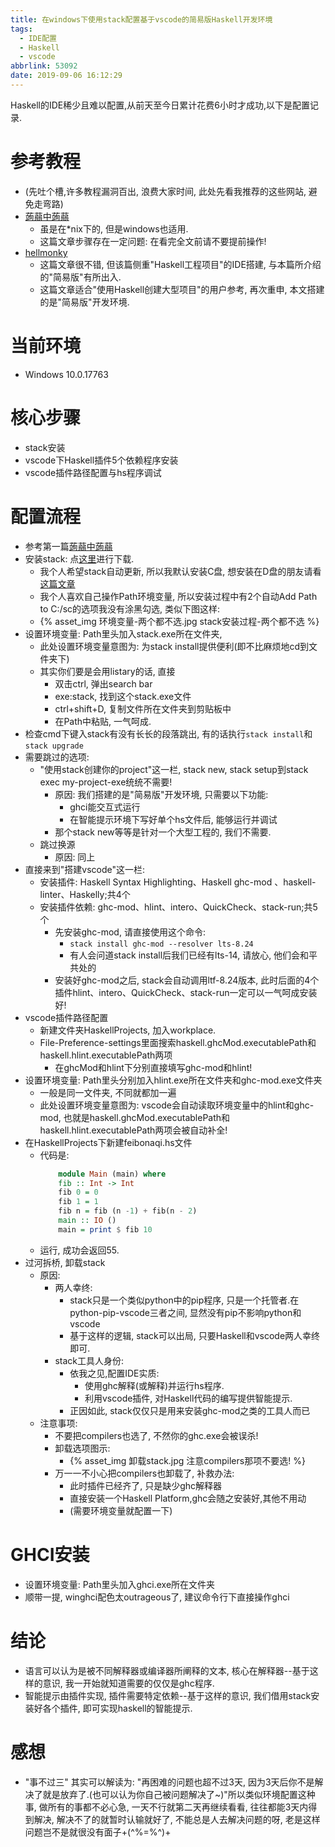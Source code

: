 ```yaml
---
title: 在windows下使用stack配置基于vscode的简易版Haskell开发环境
tags:
  - IDE配置
  - Haskell
  - vscode
abbrlink: 53092
date: 2019-09-06 16:12:29
---
```

Haskell的IDE稀少且难以配置,从前天至今日累计花费6小时才成功,以下是配置记录. 

# 参考教程
- (先吐个槽,许多教程漏洞百出, 浪费大家时间, 此处先看我推荐的这些网站, 避免走弯路)
- [蒟蒻中蒟蒻](`https://web.archive.org/web/20210512031502/https://segmentfault.com/a/1190000018257284`)
    - 虽是在*nix下的, 但是windows也适用.
    - 这篇文章步骤存在一定问题: 在看完全文前请不要提前操作!
- [hellmonky](`https://web.archive.org/web/20210512031612/https://github.com/hellmonky/note/blob/master/%E8%AF%AD%E8%A8%80%E5%AD%A6%E4%B9%A0%E8%AE%B0%E5%BD%95/%E5%85%B3%E4%BA%8Evscode%E6%90%AD%E5%BB%BAh%E7%8E%AF%E5%A2%83%E7%9A%84%E8%BF%87%E7%A8%8B.md`)
    - 这篇文章很不错, 但该篇侧重"Haskell工程项目"的IDE搭建, 与本篇所介绍的"简易版"有所出入.
    - 这篇文章适合"使用Haskell创建大型项目"的用户参考, 再次重申, 本文搭建的是"简易版"开发环境.

# 当前环境
- Windows 10.0.17763

# 核心步骤
- stack安装
- vscode下Haskell插件5个依赖程序安装
- vscode插件路径配置与hs程序调试

# 配置流程
- 参考第一篇[蒟蒻中蒟蒻](`https://web.archive.org/web/20210512031502/https://segmentfault.com/a/1190000018257284`)
- 安装stack: 点[这里](`https://web.archive.org/web/20220605132743/https://docs.haskellstack.org/en/stable/install_and_upgrade/`)进行下载.
    - 我个人希望stack自动更新, 所以我默认安装C盘, 想安装在D盘的朋友请看[这篇文章](`https://web.archive.org/web/20210512031720/https://notes.shinemic.cn/setting-up-haskell-stack-development-environment/`)
    - 我个人喜欢自己操作Path环境变量, 所以安装过程中有2个自动Add Path to C:/sc的选项我没有涂黑勾选, 类似下图这样:
    - {% asset_img 环境变量-两个都不选.jpg stack安装过程-两个都不选 %}
- 设置环境变量: Path里头加入stack.exe所在文件夹, 
    - 此处设置环境变量意图为: 为stack install提供便利(即不比麻烦地cd到文件夹下)
    - 其实你们要是会用listary的话, 直接
        - 双击ctrl, 弹出search bar
        - exe:stack, 找到这个stack.exe文件
        - ctrl+shift+D, 复制文件所在文件夹到剪贴板中
        - 在Path中粘贴, 一气呵成.
- 检查cmd下键入stack有没有长长的段落跳出, 有的话执行`stack install`和`stack upgrade`
- 需要跳过的选项:
    - "使用stack创建你的project"这一栏, stack new, stack setup到stack exec my-project-exe统统不需要!
        - 原因: 我们搭建的是"简易版"开发环境, 只需要以下功能:
            - ghci能交互式运行
            - 在智能提示环境下写好单个hs文件后, 能够运行并调试
        - 那个stack new等等是针对一个大型工程的, 我们不需要.
    - 跳过换源
        - 原因: 同上
- 直接来到"搭建vscode"这一栏:
    - 安装插件: Haskell Syntax Highlighting、Haskell ghc-mod 、haskell-linter、Haskelly;共4个
    - 安装插件依赖: ghc-mod、hlint、intero、QuickCheck、stack-run;共5个
        - 先安装ghc-mod, 请直接使用这个命令:
            - `stack install ghc-mod --resolver lts-8.24`
            - 有人会问道stack install后我们已经有lts-14, 请放心, 他们会和平共处的
        - 安装好ghc-mod之后, stack会自动调用ltf-8.24版本, 此时后面的4个插件hlint、intero、QuickCheck、stack-run一定可以一气呵成安装好!
- vscode插件路径配置
    - 新建文件夹HaskellProjects, 加入workplace.
    - File-Preference-settings里面搜索haskell.ghcMod.executablePath和haskell.hlint.executablePath两项
        - 在ghcMod和hlint下分别直接填写ghc-mod和hlint!
- 设置环境变量: Path里头分别加入hlint.exe所在文件夹和ghc-mod.exe文件夹
    - 一般是同一文件夹, 不同就都加一遍
    - 此处设置环境变量意图为: vscode会自动读取环境变量中的hlint和ghc-mod, 也就是haskell.ghcMod.executablePath和haskell.hlint.executablePath两项会被自动补全!
- 在HaskellProjects下新建feibonaqi.hs文件
    - 代码是:
        ```haskell
            module Main (main) where
            fib :: Int -> Int
            fib 0 = 0
            fib 1 = 1
            fib n = fib (n -1) + fib(n - 2)
            main :: IO ()
            main = print $ fib 10
        ``` 
    - 运行, 成功会返回55.
- 过河拆桥, 卸载stack
    - 原因: 
        - 两人幸终: 
            - stack只是一个类似python中的pip程序, 只是一个托管者.在python-pip-vscode三者之间, 显然没有pip不影响python和vscode
            - 基于这样的逻辑, stack可以出局, 只要Haskell和vscode两人幸终即可.
        - stack工具人身份:
            - 依我之见,配置IDE实质:
                - 使用ghc解释(或解释)并运行hs程序.
                - 利用vscode插件, 对Haskell代码的编写提供智能提示.
            - 正因如此, stack仅仅只是用来安装ghc-mod之类的工具人而已
    - 注意事项:
        - 不要把compilers也选了, 不然你的ghc.exe会被误杀!
        - 卸载选项图示:
            - {% asset_img 卸载stack.jpg 注意compilers那项不要选! %}
        - 万一一不小心把compilers也卸载了, 补救办法:
            - 此时插件已经齐了, 只是缺少ghc解释器
            - 直接安装一个Haskell Platform,ghc会随之安装好,其他不用动
            - (需要环境变量就配置一下)

# GHCI安装
- 设置环境变量: Path里头加入ghci.exe所在文件夹
- 顺带一提, winghci配色太outrageous了, 建议命令行下直接操作ghci

# 结论
- 语言可以认为是被不同解释器或编译器所阐释的文本, 核心在解释器--基于这样的意识, 我一开始就知道需要的仅仅是ghc程序.
- 智能提示由插件实现, 插件需要特定依赖--基于这样的意识, 我们借用stack安装好各个插件, 即可实现haskell的智能提示.

# 感想
- "事不过三" 其实可以解读为: "再困难的问题也超不过3天, 因为3天后你不是解决了就是放弃了.(也可以认为你自己被问题解决了~)"所以类似环境配置这种事, 做所有的事都不必心急, 一天不行就第二天再继续看看, 往往都能3天内得到解决, 解决不了的就暂时认输就好了, 不能总是人去解决问题的呀, 老是这样问题岂不是就很没有面子+(^%=%^)+

